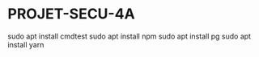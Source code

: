 # PROJET-SECU-4A

sudo apt install cmdtest
sudo apt install npm
sudo apt install pg
sudo apt install yarn